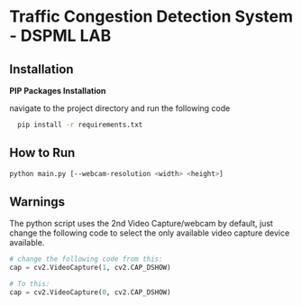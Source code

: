 
# Traffic Congestion Detection System - DSPML LAB


## Installation

**PIP Packages Installation**

navigate to the project directory and run the following code

```bash
  pip install -r requirements.txt
```
## How to Run

```bash
python main.py [--webcam-resolution <width> <height>]
```


## Warnings

The python script uses the 2nd Video Capture/webcam by default, just change the following code to select the only available video capture device available.
```python
# change the following code from this:
cap = cv2.VideoCapture(1, cv2.CAP_DSHOW)

# To this:
cap = cv2.VideoCapture(0, cv2.CAP_DSHOW)
```

